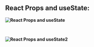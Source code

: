 ## <b> React Props and useState:
 
  
![React Props and useState]()
  
 <br/>
 
 ![React Props and useState2]()